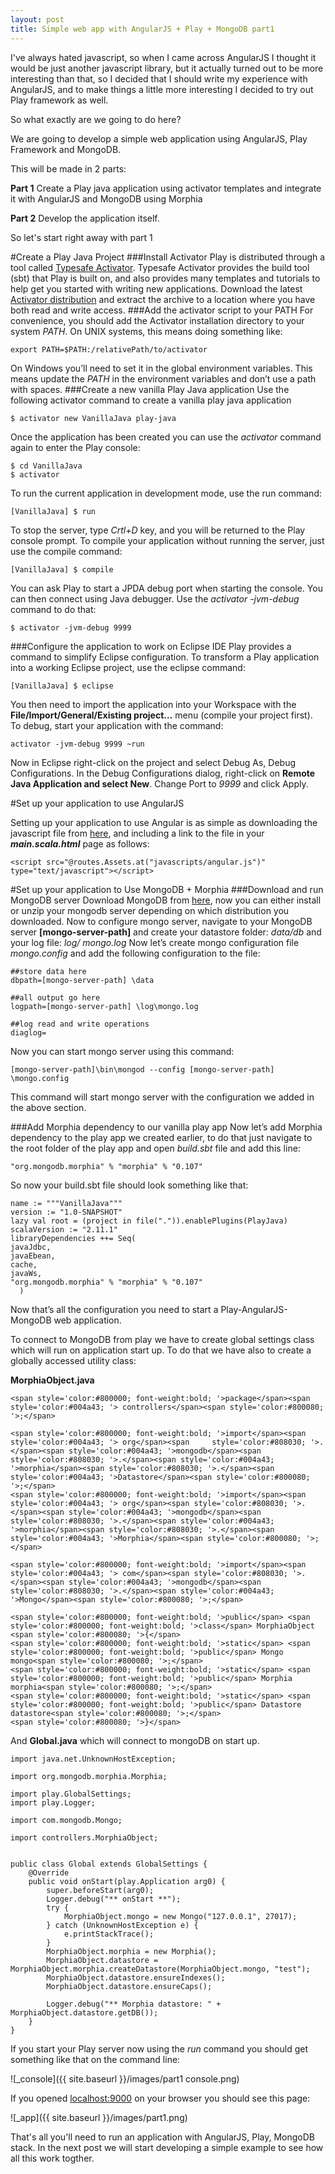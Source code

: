 ```yaml
---
layout: post
title: Simple web app with AngularJS + Play + MongoDB part1
---
```


I've always hated javascript, so when I came across AngularJS I thought it would be just another javascript library, but it actually turned out to be more interesting than that, so I decided that I should write my experience with AngularJS, and to make things a little more interesting I decided to try out Play framework as well.

So what exactly are we going to do here?

We are going to develop a simple web application using AngularJS, Play Framework and MongoDB.

This will be made in 2 parts:

**Part 1** Create a Play java application using activator templates and integrate it with AngularJS and MongoDB using Morphia

**Part 2** Develop the application itself.

So let's start right away with part 1

#Create a Play Java Project 
###Install Activator
  Play is distributed through a tool called [Typesafe Activator](http://typesafe.com/activator). Typesafe Activator provides the build tool (sbt) that Play is built on, and also provides many templates and tutorials to help get you started with writing new applications.
  Download the latest [Activator distribution](https://www.typesafe.com/get-started) and extract the archive to a location where you have both read and write access. 
###Add the activator script to your PATH
  For convenience, you should add the Activator installation directory to your system _PATH_. On UNIX systems, this means doing something like:
  
    export PATH=$PATH:/relativePath/to/activator

On Windows you’ll need to set it in the global environment variables. This means update the _PATH_ in the environment variables and don’t use a path with spaces.
###Create a new vanilla Play Java application
Use the following activator command to create a vanilla play java application

    $ activator new VanillaJava play-java	
  
Once the application has been created you can use the _activator_ command again to enter the Play console:

    $ cd VanillaJava
    $ activator

To run the current application in development mode, use the run command:

    [VanillaJava] $ run
  
To stop the server, type _Crtl+D_ key, and you will be returned to the Play console prompt.
To compile your application without running the server, just use the compile command:

    [VanillaJava] $ compile
  
You can ask Play to start a JPDA debug port when starting the console. You can then connect using Java debugger. Use the _activator -jvm-debug <port>_ command to do that:

    $ activator -jvm-debug 9999
  
###Configure the application to work on Eclipse IDE
Play provides a command to simplify Eclipse configuration. To transform a Play application into a working Eclipse project, use the eclipse command:

    [VanillaJava] $ eclipse

You then need to import the application into your Workspace with the **File/Import/General/Existing project…** menu (compile your project first).
To debug, start your application with the command:

    activator -jvm-debug 9999 ~run 

Now in Eclipse right-click on the project and select Debug As, Debug Configurations. In the Debug Configurations dialog, right-click on **Remote Java Application and select New**. Change Port to _9999_ and click Apply. 
  
#Set up your application to use AngularJS
  
  Setting up your application to use Angular is as simple as downloading the javascript file from [here](https://angularjs.org/), and including a link to the file in your **_main.scala.html_** page as follows:
 
 	<script src="@routes.Assets.at("javascripts/angular.js")" type="text/javascript"></script>	
#Set up your application to Use MongoDB + Morphia
###Download and run MongoDB server
Download MongoDB from [here](https://www.mongodb.org/downloads), now you can either install or unzip your mongodb server depending on which distribution you downloaded.
Now to configure mongo server, navigate to your MongoDB server **[mongo-server-path]** and create your datastore folder: _data/db_ and your log file: _log/ mongo.log_
Now let’s create mongo configuration file _mongo.config_ and add the following configuration to the file:

    ##store data here
    dbpath=[mongo-server-path] \data 
    
    ##all output go here
    logpath=[mongo-server-path] \log\mongo.log
    
    ##log read and write operations
    diaglog=

Now you can start mongo server using this command:
  
    [mongo-server-path]\bin\mongod --config [mongo-server-path] \mongo.config

This command will start mongo server with the configuration we added in the above section.

###Add Morphia dependency  to our vanilla play app
Now let’s add Morphia dependency to the play app we created earlier, to do that just navigate to the root folder of the play app and open _build.sbt_ file and add this line:

    "org.mongodb.morphia" % "morphia" % "0.107"

 So now your build.sbt file should look something like that:
 
    name := """VanillaJava"""
    version := "1.0-SNAPSHOT"
    lazy val root = (project in file(".")).enablePlugins(PlayJava)
    scalaVersion := "2.11.1"
    libraryDependencies ++= Seq(
    javaJdbc,
    javaEbean,
    cache,
    javaWs,
    "org.mongodb.morphia" % "morphia" % "0.107"
      )

Now that’s all the configuration you need to start a Play-AngularJS-MongoDB web application.

To connect to MongoDB from play we have to create global settings class which will run on application start up.
To do that we have also to create a globally accessed utility class:

**MorphiaObject.java**

    <span style='color:#800000; font-weight:bold; '>package</span><span style='color:#004a43; '> controllers</span><span style='color:#800080; '>;</span>

	<span style='color:#800000; font-weight:bold; '>import</span><span style='color:#004a43; '> org</span><span 	style='color:#808030; '>.</span><span style='color:#004a43; '>mongodb</span><span style='color:#808030; '>.</span><span style='color:#004a43; '>morphia</span><span style='color:#808030; '>.</span><span style='color:#004a43; '>Datastore</span><span style='color:#800080; '>;</span>
	<span style='color:#800000; font-weight:bold; '>import</span><span style='color:#004a43; '> org</span><span style='color:#808030; '>.</span><span style='color:#004a43; '>mongodb</span><span style='color:#808030; '>.</span><span style='color:#004a43; '>morphia</span><span style='color:#808030; '>.</span><span style='color:#004a43; '>Morphia</span><span style='color:#800080; '>;</span>

	<span style='color:#800000; font-weight:bold; '>import</span><span style='color:#004a43; '> com</span><span style='color:#808030; '>.</span><span style='color:#004a43; '>mongodb</span><span style='color:#808030; '>.</span><span style='color:#004a43; '>Mongo</span><span style='color:#800080; '>;</span>

	<span style='color:#800000; font-weight:bold; '>public</span> <span style='color:#800000; font-weight:bold; '>class</span> MorphiaObject <span style='color:#800080; '>{</span>
	<span style='color:#800000; font-weight:bold; '>static</span> <span style='color:#800000; font-weight:bold; '>public</span> Mongo mongo<span style='color:#800080; '>;</span>
	<span style='color:#800000; font-weight:bold; '>static</span> <span style='color:#800000; font-weight:bold; '>public</span> Morphia morphia<span style='color:#800080; '>;</span>
	<span style='color:#800000; font-weight:bold; '>static</span> <span style='color:#800000; font-weight:bold; '>public</span> Datastore datastore<span style='color:#800080; '>;</span>
	<span style='color:#800080; '>}</span>

And **Global.java** which will connect to mongoDB on start up.

    import java.net.UnknownHostException;

    import org.mongodb.morphia.Morphia;

    import play.GlobalSettings;
    import play.Logger;

    import com.mongodb.Mongo;

    import controllers.MorphiaObject;


    public class Global extends GlobalSettings {
    	@Override
    	public void onStart(play.Application arg0) {
		    super.beforeStart(arg0);
		    Logger.debug("** onStart **"); 
		    try {
			    MorphiaObject.mongo = new Mongo("127.0.0.1", 27017);
		    } catch (UnknownHostException e) {
		    	e.printStackTrace();
		    }
	    	MorphiaObject.morphia = new Morphia();
	    	MorphiaObject.datastore = MorphiaObject.morphia.createDatastore(MorphiaObject.mongo, "test");
		    MorphiaObject.datastore.ensureIndexes();   
		    MorphiaObject.datastore.ensureCaps();  

		    Logger.debug("** Morphia datastore: " + MorphiaObject.datastore.getDB());
	    }
    }

If you start your Play server now using the _run_ command you should get something like that on the command line:

![_console]({{ site.baseurl }}/images/part1 console.png)

If you opened  [localhost:9000](localhost:9000) on your browser you should see this page:

![_app]({{ site.baseurl }}/images/part1.png)

That's all you'll need to run an application with AngularJS, Play, MongoDB stack.
In the next post we will start developing a simple example to see how all this work togther.
